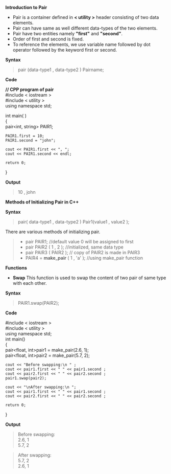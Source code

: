 
**Introduction to Pair**
- Pair is a container defined in **< utility >** header consisting of two data elements.
- Pair can have same as well different data-types of the two elements.
- Pair have two entities namely **"first"** and **"second"**.
- Order of first and second is fixed.
- To reference the elements, we use variable name followed by dot operator followed by the keyword first or second.

**Syntax**
> pair (data-type1 , data-type2 ) Pairname;
 
**Code**

 **// CPP program of pair**  
 #include < iostream >  
 #include < utility >  
 using namespace std;
 
 int main( )  
{  
    pair<int, string> PAIR1;  
 
    PAIR1.first = 10;
    PAIR1.second = "john";
 
    cout << PAIR1.first << ", ";
    cout << PAIR1.second << endl;
 
    return 0;
   }
   

**Output**
>10 , john 

**Methods of Initializing Pair in C++**

**Syntax**

> pair( data-type1 , data-type2 ) Pair1(value1 , value2 );      

 There are various methods of initializing pair.  
> - pair PAIR1;                //default value 0 will be assigned to first
> - pair PAIR2 ( 1 , 2 );      //initialized,  same data type
> - pair PAIR3 ( PAIR2 );      // copy of PAIR2 is made in PAIR3
> - PAIR4 = **make_pair** ( 1 , 'a' );  //using make_pair function

**Functions**
 - **Swap**
   This function is used to swap the content of two pair of same type with each other.  
 
 **Syntax**
 > PAIR1.swap(PAIR2);  
 
 **Code**  
 
 #include < iostream >  
 #include < utility >  
  using namespace std;   
 int main()    
  {  
    pair<float, int>pair1 = make_pair(2.6, 1);  
    pair<float, int>pair2 = make_pair(5.7, 2);  
 
    cout << "Before swapping:\n " ;  
    cout << pair1.first << " " << pair1.second ;  
    cout << pair2.first << " " << pair2.second ;  
    pair1.swap(pair2);  
 
    cout << "\nAfter swapping:\n ";  
    cout << pair1.first << " " << pair1.second ;  
    cout << pair2.first << " " << pair2.second ;  
 
    return 0;
}  
 
**Output** 

>Before swapping:  
>2.6, 1  
>5.7, 2    

>After swapping:  
>5.7, 2  
>2.6, 1 

